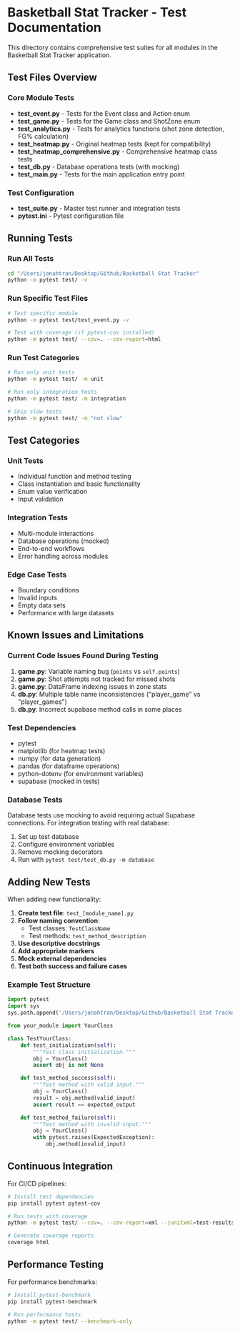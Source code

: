# Basketball Stat Tracker - Test Documentation

This directory contains comprehensive test suites for all modules in the Basketball Stat Tracker application.

## Test Files Overview

### Core Module Tests

- **test_event.py** - Tests for the Event class and Action enum
- **test_game.py** - Tests for the Game class and ShotZone enum
- **test_analytics.py** - Tests for analytics functions (shot zone detection, FG% calculation)
- **test_heatmap.py** - Original heatmap tests (kept for compatibility)
- **test_heatmap_comprehensive.py** - Comprehensive heatmap class tests
- **test_db.py** - Database operations tests (with mocking)
- **test_main.py** - Tests for the main application entry point

### Test Configuration

- **test_suite.py** - Master test runner and integration tests
- **pytest.ini** - Pytest configuration file

## Running Tests

### Run All Tests

```bash
cd "/Users/jonahtran/Desktop/Github/Basketball Stat Tracker"
python -m pytest test/ -v
```

### Run Specific Test Files

```bash
# Test specific module
python -m pytest test/test_event.py -v

# Test with coverage (if pytest-cov installed)
python -m pytest test/ --cov=. --cov-report=html
```

### Run Test Categories

```bash
# Run only unit tests
python -m pytest test/ -m unit

# Run only integration tests
python -m pytest test/ -m integration

# Skip slow tests
python -m pytest test/ -m "not slow"
```

## Test Categories

### Unit Tests

- Individual function and method testing
- Class instantiation and basic functionality
- Enum value verification
- Input validation

### Integration Tests

- Multi-module interactions
- Database operations (mocked)
- End-to-end workflows
- Error handling across modules

### Edge Case Tests

- Boundary conditions
- Invalid inputs
- Empty data sets
- Performance with large datasets

## Known Issues and Limitations

### Current Code Issues Found During Testing

1. **game.py**: Variable naming bug (`points` vs `self.points`)
2. **game.py**: Shot attempts not tracked for missed shots
3. **game.py**: DataFrame indexing issues in zone stats
4. **db.py**: Multiple table name inconsistencies ("player_game" vs "player_games")
5. **db.py**: Incorrect supabase method calls in some places

### Test Dependencies

- pytest
- matplotlib (for heatmap tests)
- numpy (for data generation)
- pandas (for dataframe operations)
- python-dotenv (for environment variables)
- supabase (mocked in tests)

### Database Tests

Database tests use mocking to avoid requiring actual Supabase connections. For integration testing with real database:

1. Set up test database
2. Configure environment variables
3. Remove mocking decorators
4. Run with `pytest test/test_db.py -m database`

## Adding New Tests

When adding new functionality:

1. **Create test file**: `test_[module_name].py`
2. **Follow naming convention**:
   - Test classes: `TestClassName`
   - Test methods: `test_method_description`
3. **Use descriptive docstrings**
4. **Add appropriate markers**
5. **Mock external dependencies**
6. **Test both success and failure cases**

### Example Test Structure

```python
import pytest
import sys
sys.path.append('/Users/jonahtran/Desktop/Github/Basketball Stat Tracker')

from your_module import YourClass

class TestYourClass:
    def test_initialization(self):
        """Test class initialization."""
        obj = YourClass()
        assert obj is not None

    def test_method_success(self):
        """Test method with valid input."""
        obj = YourClass()
        result = obj.method(valid_input)
        assert result == expected_output

    def test_method_failure(self):
        """Test method with invalid input."""
        obj = YourClass()
        with pytest.raises(ExpectedException):
            obj.method(invalid_input)
```

## Continuous Integration

For CI/CD pipelines:

```bash
# Install test dependencies
pip install pytest pytest-cov

# Run tests with coverage
python -m pytest test/ --cov=. --cov-report=xml --junitxml=test-results.xml

# Generate coverage reports
coverage html
```

## Performance Testing

For performance benchmarks:

```bash
# Install pytest-benchmark
pip install pytest-benchmark

# Run performance tests
python -m pytest test/ --benchmark-only
```
